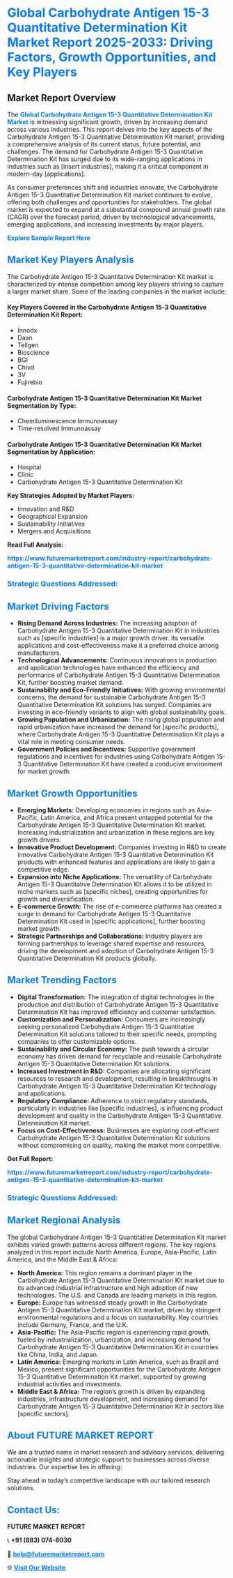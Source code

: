<h1 style="color: #007BFF;">Global Carbohydrate Antigen 15-3 Quantitative Determination Kit Market Report 2025-2033: Driving Factors, Growth Opportunities, and Key Players</h1>

<section id="overview">
<h2>Market Report Overview</h2>
<p>The <a href="https://www.futuremarketreport.com/industry-report/carbohydrate-antigen-15-3-quantitative-determination-kit-market" style="color: #007BFF; text-decoration: none;"><strong>Global Carbohydrate Antigen 15-3 Quantitative Determination Kit Market</strong></a> is witnessing significant growth, driven by increasing demand across various industries. This report delves into the key aspects of the Carbohydrate Antigen 15-3 Quantitative Determination Kit market, providing a comprehensive analysis of its current status, future potential, and challenges. The demand for Carbohydrate Antigen 15-3 Quantitative Determination Kit has surged due to its wide-ranging applications in industries such as [insert industries], making it a critical component in modern-day [applications].</p>
<p>As consumer preferences shift and industries innovate, the Carbohydrate Antigen 15-3 Quantitative Determination Kit market continues to evolve, offering both challenges and opportunities for stakeholders. The global market is expected to expand at a substantial compound annual growth rate (CAGR) over the forecast period, driven by technological advancements, emerging applications, and increasing investments by major players.</p>
</section>

<section id="overview">
<p><a href="https://www.futuremarketreport.com/request-sample/reportId=123754" style="color: #007BFF; text-decoration: none;"><strong>Explore Sample Report Here</strong></a></p>
</section>

<section id="key-players">
<h2 style="color: #007BFF;">Market Key Players Analysis</h2>
<p>The Carbohydrate Antigen 15-3 Quantitative Determination Kit market is characterized by intense competition among key players striving to capture a larger market share. Some of the leading companies in the market include:</p>
<h4>Key Players Covered in the Carbohydrate Antigen 15-3 Quantitative Determination Kit Report:</h4>
<ul><li>Innodx</li><li>Daan</li><li>Tellgen</li><li>Bioscience</li><li>BGI</li><li>Chivd</li><li>3V</li><li>Fujirebio</li></ul>
<h4>Carbohydrate Antigen 15-3 Quantitative Determination Kit Market Segmentation by Type:</h4>
<ul><li>Chemiluminescence Immunoassay</li><li>Time-resolved Immunoassay</li></ul>

<h4>Carbohydrate Antigen 15-3 Quantitative Determination Kit Market Segmentation by Application:</h4>
<ul><li>Hospital</li><li>Clinic</li><li>Carbohydrate Antigen 15-3 Quantitative Determination Kit</li></ul>
<p><strong>Key Strategies Adopted by Market Players:</strong></p>
<ul>
<li>Innovation and R&D</li>
<li>Geographical Expansion</li>
<li>Sustainability Initiatives</li>
<li>Mergers and Acquisitions</li>
</ul>
</section>

<section>
<p><strong>Read Full Analysis: </strong></p><a href="https://www.futuremarketreport.com/industry-report/carbohydrate-antigen-15-3-quantitative-determination-kit-market" style="color: #007BFF; text-decoration: none;"><strong>https://www.futuremarketreport.com/industry-report/carbohydrate-antigen-15-3-quantitative-determination-kit-market</strong></a>
<h3 style="color: #007BFF;">Strategic Questions Addressed:</h3>
</section>

<section id="driving-factors">
<h2 style="color: #007BFF;">Market Driving Factors</h2>
<ul>
<li><strong>Rising Demand Across Industries:</strong> The increasing adoption of Carbohydrate Antigen 15-3 Quantitative Determination Kit in industries such as [specific industries] is a major growth driver. Its versatile applications and cost-effectiveness make it a preferred choice among manufacturers.</li>
<li><strong>Technological Advancements:</strong> Continuous innovations in production and application technologies have enhanced the efficiency and performance of Carbohydrate Antigen 15-3 Quantitative Determination Kit, further boosting market demand.</li>
<li><strong>Sustainability and Eco-Friendly Initiatives:</strong> With growing environmental concerns, the demand for sustainable Carbohydrate Antigen 15-3 Quantitative Determination Kit solutions has surged. Companies are investing in eco-friendly variants to align with global sustainability goals.</li>
<li><strong>Growing Population and Urbanization:</strong> The rising global population and rapid urbanization have increased the demand for [specific products], where Carbohydrate Antigen 15-3 Quantitative Determination Kit plays a vital role in meeting consumer needs.</li>
<li><strong>Government Policies and Incentives:</strong> Supportive government regulations and incentives for industries using Carbohydrate Antigen 15-3 Quantitative Determination Kit have created a conducive environment for market growth.</li>
</ul>
</section>

<section id="growth-opportunities">
<h2 style="color: #007BFF;">Market Growth Opportunities</h2>
<ul>
<li><strong>Emerging Markets:</strong> Developing economies in regions such as Asia-Pacific, Latin America, and Africa present untapped potential for the Carbohydrate Antigen 15-3 Quantitative Determination Kit market. Increasing industrialization and urbanization in these regions are key growth drivers.</li>
<li><strong>Innovative Product Development:</strong> Companies investing in R&D to create innovative Carbohydrate Antigen 15-3 Quantitative Determination Kit products with enhanced features and applications are likely to gain a competitive edge.</li>
<li><strong>Expansion into Niche Applications:</strong> The versatility of Carbohydrate Antigen 15-3 Quantitative Determination Kit allows it to be utilized in niche markets such as [specific niches], creating opportunities for growth and diversification.</li>
<li><strong>E-commerce Growth:</strong> The rise of e-commerce platforms has created a surge in demand for Carbohydrate Antigen 15-3 Quantitative Determination Kit used in [specific applications], further boosting market growth.</li>
<li><strong>Strategic Partnerships and Collaborations:</strong> Industry players are forming partnerships to leverage shared expertise and resources, driving the development and adoption of Carbohydrate Antigen 15-3 Quantitative Determination Kit products globally.</li>
</ul>
</section>

<section id="trending-factors">
<h2 style="color: #007BFF;">Market Trending Factors</h2>
<ul>
<li><strong>Digital Transformation:</strong> The integration of digital technologies in the production and distribution of Carbohydrate Antigen 15-3 Quantitative Determination Kit has improved efficiency and customer satisfaction.</li>
<li><strong>Customization and Personalization:</strong> Consumers are increasingly seeking personalized Carbohydrate Antigen 15-3 Quantitative Determination Kit solutions tailored to their specific needs, prompting companies to offer customizable options.</li>
<li><strong>Sustainability and Circular Economy:</strong> The push towards a circular economy has driven demand for recyclable and reusable Carbohydrate Antigen 15-3 Quantitative Determination Kit solutions.</li>
<li><strong>Increased Investment in R&D:</strong> Companies are allocating significant resources to research and development, resulting in breakthroughs in Carbohydrate Antigen 15-3 Quantitative Determination Kit technology and applications.</li>
<li><strong>Regulatory Compliance:</strong> Adherence to strict regulatory standards, particularly in industries like [specific industries], is influencing product development and quality in the Carbohydrate Antigen 15-3 Quantitative Determination Kit market.</li>
<li><strong>Focus on Cost-Effectiveness:</strong> Businesses are exploring cost-efficient Carbohydrate Antigen 15-3 Quantitative Determination Kit solutions without compromising on quality, making the market more competitive.</li>
</ul>
</section>

<section>
<p><strong>Get Full Report: </strong></p><a href="https://www.futuremarketreport.com/industry-report/carbohydrate-antigen-15-3-quantitative-determination-kit-market" style="color: #007BFF; text-decoration: none;"><strong>https://www.futuremarketreport.com/industry-report/carbohydrate-antigen-15-3-quantitative-determination-kit-market</strong></a>
<h3 style="color: #007BFF;">Strategic Questions Addressed:</h3>
</section>


<section id="regional-analysis">
<h2 style="color: #007BFF;">Market Regional Analysis</h2>
<p>The global Carbohydrate Antigen 15-3 Quantitative Determination Kit market exhibits varied growth patterns across different regions. The key regions analyzed in this report include North America, Europe, Asia-Pacific, Latin America, and the Middle East & Africa:</p>
<ul>
<li><strong>North America:</strong> This region remains a dominant player in the Carbohydrate Antigen 15-3 Quantitative Determination Kit market due to its advanced industrial infrastructure and high adoption of new technologies. The U.S. and Canada are leading markets in this region.</li>
<li><strong>Europe:</strong> Europe has witnessed steady growth in the Carbohydrate Antigen 15-3 Quantitative Determination Kit market, driven by stringent environmental regulations and a focus on sustainability. Key countries include Germany, France, and the U.K.</li>
<li><strong>Asia-Pacific:</strong> The Asia-Pacific region is experiencing rapid growth, fueled by industrialization, urbanization, and increasing demand for Carbohydrate Antigen 15-3 Quantitative Determination Kit in countries like China, India, and Japan.</li>
<li><strong>Latin America:</strong> Emerging markets in Latin America, such as Brazil and Mexico, present significant opportunities for the Carbohydrate Antigen 15-3 Quantitative Determination Kit market, supported by growing industrial activities and investments.</li>
<li><strong>Middle East & Africa:</strong> The region’s growth is driven by expanding industries, infrastructure development, and increasing demand for Carbohydrate Antigen 15-3 Quantitative Determination Kit in sectors like [specific sectors].</li>
</ul>
</section>

<footer>
<h2 style="color: #007BFF;">About FUTURE MARKET REPORT</h2>
<p>We are a trusted name in market research and advisory services, delivering actionable insights and strategic support to businesses across diverse industries. Our expertise lies in offering:</p>

<p>Stay ahead in today’s competitive landscape with our tailored research solutions.</p>

<h2 style="color: #007BFF;">Contact Us:</h2>
<p><strong>FUTURE MARKET REPORT</strong></p>
<p>📞 <strong>+91 (883) 074-8030</strong></p>
<p>📧 <strong><a href="mailto:help@futuremarketreport.com" style="color: #007BFF;">help@futuremarketreport.com</a></strong></p>
<p>🌐 <strong><a href="https://www.futuremarketreport.com/" style="color: #007BFF;">Visit Our Website</a></strong></p>
</footer>